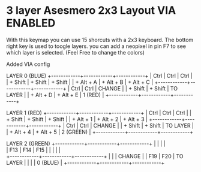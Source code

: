 # 3 layer Asesmero 2x3 Layout VIA ENABLED


With this keymap you can use 15 shorcuts with a 2x3 keyboard.
The bottom right key is used to toogle layers.
you can add a neopixel in  pin F7 to see which layer is selected. (Feel Free to change the colors)

Added VIA config

LAYER 0 (BLUE)
+------------+------------+------------+
|    Ctrl    |    Ctrl    |    Ctrl    |
| + Shift    | + Shift    | + Shift    |
| + Alt + A  | + Alt + B  | + Alt + C  |
+------------+------------+------------+
|    Ctrl    |    Ctrl    |   CHANGE   |
| + Shift    | + Shift    |  TO LAYER  |
| + Alt + D  | + Alt + E  |   1 (RED)  |
+------------+------------+------------+


LAYER 1 (RED)
+------------+------------+------------+
|    Ctrl    |    Ctrl    |    Ctrl    | 
| + Shift    | + Shift    | + Shift    |
| + Alt + 1  | + Alt + 2  | + Alt + 3  |
+------------+------------+------------+
|    Ctrl    |    Ctrl    |   CHANGE   |
| + Shift    | + Shift    |  TO LAYER  |
| + Alt + 4  | + Alt + 5  |  2 (GREEN) |
+------------+------------+------------+


LAYER 2 (GREEN)
+------------+------------+------------+
|            |            |            |           
|    F13     |    F14     |    F15     |
|            |            |            |           
+------------+------------+------------+
|            |            |   CHANGE   |
|    F19     |    F20     |  TO LAYER  |
|            |            |  0 (BLUE)  |
+------------+------------+------------+
